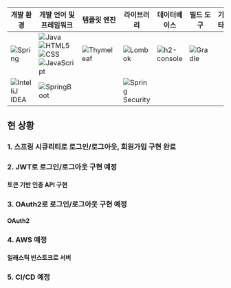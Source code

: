 |개발 환경|개발 언어 및 프레임워크|템플릿 엔진|라이브러리| 데이터베이스                                                        |빌드 도구|기타|
|---|---|---|---|---------------------------------------------------------------|---|---|
|![Spring](https://img.shields.io/badge/STS4-6DB33F?style=flat-square&logo=Spring&logoColor=black)|![Java](https://img.shields.io/badge/Java-007396?style=flat-square&logo=Java&logoColor=white) ![HTML5](https://img.shields.io/badge/HTML5-E34F26?style=flat-square&logo=HTML5&logoColor=white) ![CSS](https://img.shields.io/badge/CSS3-1572B6?style=flat-square&logo=CSS3&logoColor=white) ![JavaScript](https://img.shields.io/badge/JavaScript-F7DF1E?style=flat-square&logo=JavaScript&logoColor=black)|![Thymeleaf](https://img.shields.io/badge/Thymeleaf-005F0F?style=flat-square&logo=Thymeleaf&logoColor=white)|![Lombok](https://img.shields.io/badge/Lombok-red?style=flat-square&logo=Lombok&logoColor=white)| ![h2-console](https://img.shields.io/badge/-h2--console-blue) |![Gradle](https://img.shields.io/badge/Gradle-02303A?style=flat-square&logo=Gradle&logoColor=white)|
|![IntelliJ IDEA](https://img.shields.io/badge/IntelliJ-yellow?style=flat-square&logo=IntelliJIDEA&logoColor=black)|![SpringBoot](https://img.shields.io/badge/SpringBoot-6DB33F?style=flat-square&logo=SpringBoot&logoColor=black)||![Spring Security](https://img.shields.io/badge/SpringSecurity-6DB33F?style=flat-square&logo=SpringSecurity&logoColor=black) |                                                               ||


## 현 상황
### 1. 스프링 시큐리티로 로그인/로그아웃, 회원가입 구현 완료
### 2. JWT로 로그인/로그아웃 구현 예정
#### 토큰 기반 인증 API 구현
### 3. OAuth2로 로그인/로그아웃 구현 예정
#### OAuth2
### 4. AWS 예정
#### 일래스틱 빈스토크로 서버
### 5. CI/CD 예정
